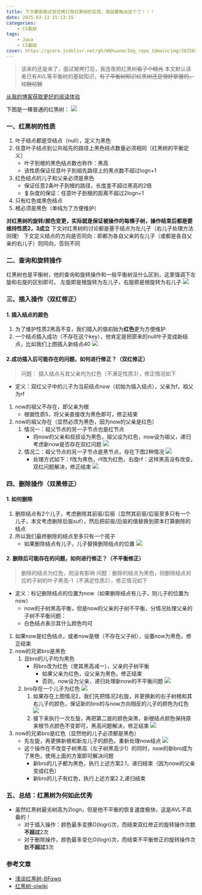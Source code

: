 ```yaml
---
title: 下次要是面试官还拷打我红黑树的实现，我就要掏出这个了！！！
date: 2025-03-13 15:13:15
categories: 
    - CS基础
tags: 
    - Java
    - CS基础
cover: https://gcore.jsdelivr.net/gh/WQhuanm/Img_repo_1@main/img/202503132311089.png
---
```


> 该来的还是来了，面试被拷打后，我连夜把红黑树~~看了个精光~~
本文默认读者已有AVL等平衡树的基础知识，~~有了平衡树知识红黑树还是很好掌握的，袪魅袪魅~~

[从我的博客获取更好的阅读体验](https://wqhuanm.github.io/Issue_Blog/2025/03/13/15_%E4%B8%8B%E6%AC%A1%E8%A6%81%E6%98%AF%E9%9D%A2%E8%AF%95%E5%AE%98%E8%BF%98%E6%8B%B7%E6%89%93%E6%88%91%E7%BA%A2%E9%BB%91%E6%A0%91%E7%9A%84%E5%AE%9E%E7%8E%B0%EF%BC%8C%E6%88%91%E5%B0%B1%E8%A6%81%E6%8E%8F%E5%87%BA%E8%BF%99%E4%B8%AA%E4%BA%86%EF%BC%81%EF%BC%81%EF%BC%81/)

下图是一棵普通的红黑树：
![](https://gcore.jsdelivr.net/gh/WQhuanm/Img_repo_1@main/img/202503131801508.png)
### 一、红黑树的性质
1. 叶子结点都是空结点（null），定义为黑色
1. 任意叶子结点到公共祖先的路径上黑色结点数量必须相同（红黑树的平衡定义）
    + 叶子到根的黑色结点数也称作：黑高
    + 该性质保证任意叶子到祖先路径上的黑点数不超过logn+1
1. 红色结点的儿子和父亲必须是黑色
    + 保证任意2条叶子到根的路径，长度差不超过黑高的2倍
    + 复杂度的保证：任意叶子到根的距离不超过2logn+1
1. 只有红色或黑色结点
1. 根必须是黑色（单纯为了方便维护）

**对红黑树的旋转/颜色变更，实际就是保证被操作的每棵子树，操作结束后都是要维持性质2，3成立**
下文对红黑树的讨论都是基于结点为左儿子（右儿子处理方法同理）
下文定义结点的方向是否同向：即都为各自父亲的左儿子（或都是各自父亲的右儿子）则同向，否则不同

### 二、查询和旋转操作
红黑树也是平衡树，他的查询和旋转操作和一般平衡树没什么区别，这里强调下左旋和右旋的区别即可。
左旋即是根旋转为左儿子，右旋即是根旋转为右儿子
![](https://gcore.jsdelivr.net/gh/WQhuanm/Img_repo_1@main/img/202503131803555.png)

### 三、插入操作（双红修正）
#### 1. 插入结点的颜色
1. 为了维护性质2黑高不变，我们插入的值初始为**红色**更为方便维护
1. 一个结点插入成功（不存在这个key），他肯定是把原来的null叶子变成新结点，比如我们上图插入新结点40
    ![](https://gcore.jsdelivr.net/gh/WQhuanm/Img_repo_1@main/img/202503131812554.png)
#### 2.成功插入后可能存在的问题，如何进行修正？（双红修正）
> 问题： 插入结点与其父亲均为红色（不满足性质3），修正情况如下

+ 定义：双红父子中的儿子为当前结点now（初始为插入结点），父亲为f，祖父为rf
1. now的祖父不存在，即父亲为根
    + 根据性质5，将父亲直接改为黑色即可，修正结束
1. now的祖父存在（显然必须为黑色，因为now的父亲是红色）
    1. 情况一：祖父节点的另一子节点也是红节点
        + 将now的父亲和叔叔设为黑色，祖父设为红色，now设为祖父，递归考虑新now是否存在双红问题
        ![](https://gcore.jsdelivr.net/gh/WQhuanm/Img_repo_1@main/img/202503131836481.png)
    1. 情况二：祖父节点的另一子节点是黑节点，存在下图2种情况
        ![](https://gcore.jsdelivr.net/gh/WQhuanm/Img_repo_1@main/img/202503131839973.png)
        + 处理方式如下：f改为黑色，rf改为红色，右旋rf：这样黑高没有改变，双红问题解决，修正结束
        ![](https://gcore.jsdelivr.net/gh/WQhuanm/Img_repo_1@main/img/202503131847093.png)


### 四、删除操作（双黑修正）
#### 1. 如何删除
1. 删除结点有2个儿子，考虑删除其前驱/后驱（显然其前驱/后驱至多只有一个儿子，本文考虑删除后驱suf），然后把前驱/后驱的值替换到原本打算删除的结点
1. 所以我们最终删除的结点至多只有一个孩子
    + 如果删除结点有儿子，儿子替换删除结点的位置
    ![](https://gcore.jsdelivr.net/gh/WQhuanm/Img_repo_1@main/img/202503132040713.png)
    
#### 2. 删除后可能存在的问题，如何进行修正？（不平衡修正）
> 删除的结点为红色，则没有影响
问题：删除的结点为黑色，则删除结点对应的子树的叶子黑高-1（不满足性质2），修正情况如下

+ 定义：标记删除结点的位置为now（如果删除结点有儿子，则儿子的位置为now）
    + now的子树黑高平衡，但是now的父亲的子树不平衡，分情况处理父亲的子树不平衡问题：
    + 白色结点表示其什么颜色均可
1. 如果now是红色结点，或者now是根（不存在父子树），设置now为黑色，修正结束
1. now的兄弟bro是黑色
    1. 且bro的儿子均为黑色
        + 将bro改为红色（使其黑高减一），父亲的子树平衡
            + 如果父亲为红色，设父亲为黑色，修正结束
            + 否则，now设为父亲，递归处理新now的不平衡问题
        ![](https://gcore.jsdelivr.net/gh/WQhuanm/Img_repo_1@main/img/202503132051644.png)
    1. bro存在一个儿子为红色
        ![](https://gcore.jsdelivr.net/gh/WQhuanm/Img_repo_1@main/img/202503132052851.png)
        1. 如果存在上图情况2，我们先把情况2右旋，并更换新的右子树根和其右儿子的颜色，保证新的bro的与now方向相反的儿子的颜色为红色
        ![](https://gcore.jsdelivr.net/gh/WQhuanm/Img_repo_1@main/img/202503132055529.png)
        1. 接下来执行一次左旋，再把第二层的颜色染黑，新根结点颜色保持原来根节点颜色不变即可，黑高问题解决，修正结束
        ![](https://gcore.jsdelivr.net/gh/WQhuanm/Img_repo_1@main/img/202503132122489.png)
1. now的兄弟bro是红色（显然他的儿子必须都是黑色）
    + 先左旋，再更换新根和新左儿子的颜色，重新处理now结点
    ![](https://gcore.jsdelivr.net/gh/WQhuanm/Img_repo_1@main/img/202503132130954.png)
    + 这个操作在不改变子树黑高（左子树黑高少1）的同时，now的新bro成为了黑色，使用上面的方案即可解决问题
        + 新bro的儿子都为黑色，执行上述方案2.1，递归结束（因为now的父亲变成红色）
        + 新bro的儿子有红色，执行上述方案2.2,递归结束

### 五、总结：红黑树为何如此优秀
+ 虽然红黑树最劣树高为2logn，但是他不平衡的恢复速度极快，这是AVL不具备的！
    + 对于插入操作：颜色最多变换O(logn)次，而结束双红修正的旋转操作次数**不超过**2次
    + 对于删除操作，颜色最多变化O(logn)次，而结束不平衡修正的旋转操作次数**不超过**3次

### 参考文章
+ [浅谈红黑树-BFqwq](https://www.luogu.com.cn/article/2r8qracv)
+ [红黑树-oiwiki](https://oi-wiki.org/ds/rbtree/#case-5_1)
